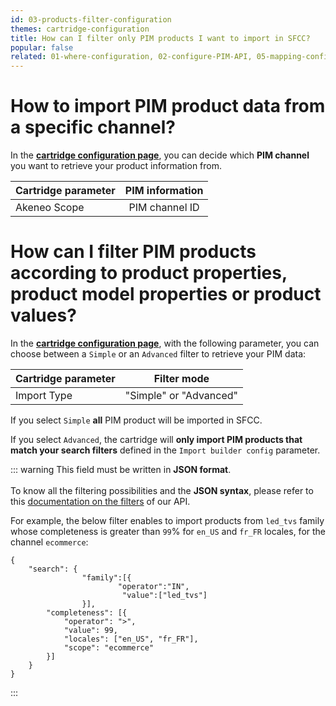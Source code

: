 ```yaml
---
id: 03-products-filter-configuration
themes: cartridge-configuration
title: How can I filter only PIM products I want to import in SFCC?
popular: false
related: 01-where-configuration, 02-configure-PIM-API, 05-mapping-configuration, 04-import-images-configuration, 06-categories-configuration
---
```


# How to import PIM product data from a specific channel?

In the [**cartridge configuration page**](01-where-configuration.html), you can decide which **PIM channel** you want to retrieve your product information from.

| Cartridge parameter   | PIM information  |
| :---------------------| :--------------: |
| Akeneo Scope          |  PIM channel ID  |

# How can I filter PIM products according to product properties, product model properties or product values?

In the [**cartridge configuration page**](01-where-configuration.html), with the following parameter, you can choose between a `Simple` or an `Advanced` filter to retrieve your PIM data:

| Cartridge parameter   | Filter mode      |
| :---------------------| :------------------: |
| Import Type           |  "Simple" or "Advanced"  |

If you select `Simple` **all** PIM product will be imported in SFCC.

If you select `Advanced`, the cartridge will **only import PIM products that match your search filters** defined in the `Import builder config` parameter.

::: warning
This field must be written in **JSON format**.<br>
<br>
To know all the filtering possibilities and the **JSON syntax**, please refer to this [documentation on the filters](https://api.akeneo.com/documentation/filter.html) of our API.

For example, the below filter enables to import products from `led_tvs` family whose completeness is greater than `99`% for `en_US` and `fr_FR` locales, for the channel `ecommerce`:

```
{
	"search": {
                "family":[{
                        "operator":"IN",
                         "value":["led_tvs"]
                }],
		"completeness": [{
			"operator": ">",
			"value": 99,
			"locales": ["en_US", "fr_FR"],
			"scope": "ecommerce"
		}]
	}
}

```
:::
